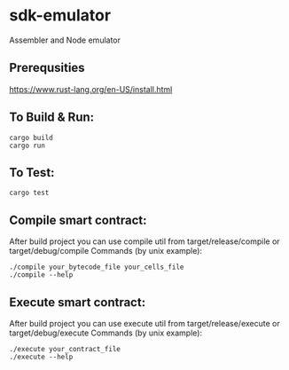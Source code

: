 # sdk-emulator
Assembler and Node emulator

## Prerequsities

https://www.rust-lang.org/en-US/install.html

## To Build & Run:

```
cargo build
cargo run
```

## To Test:
```
cargo test
```

## Compile smart contract:

After build project you can use compile util from target/release/compile or target/debug/compile
Commands (by unix example):
```
./compile your_bytecode_file your_cells_file
./compile --help
```

## Execute smart contract:

After build project you can use execute util from target/release/execute or target/debug/execute
Commands (by unix example):
```
./execute your_contract_file
./execute --help
```
